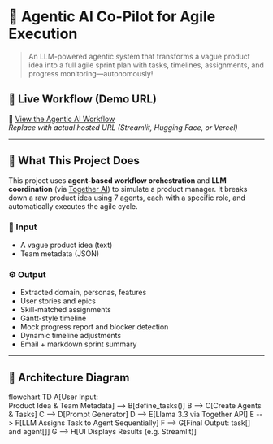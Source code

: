 # 🤖 Agentic AI Co-Pilot for Agile Execution

> An LLM-powered agentic system that transforms a vague product idea into a full agile sprint plan with tasks, timelines, assignments, and progress monitoring—autonomously!

## 🚀 Live Workflow (Demo URL)
🔗 [View the Agentic AI Workflow](https://your-deployment-url.com)  
*Replace with actual hosted URL (Streamlit, Hugging Face, or Vercel)*

---

## 🧩 What This Project Does

This project uses **agent-based workflow orchestration** and **LLM coordination** (via [Together AI](https://www.together.ai/)) to simulate a product manager. It breaks down a raw product idea using 7 agents, each with a specific role, and automatically executes the agile cycle.

### 🎯 Input
- A vague product idea (text)
- Team metadata (JSON)

### ⚙️ Output
- Extracted domain, personas, features
- User stories and epics
- Skill-matched assignments
- Gantt-style timeline
- Mock progress report and blocker detection
- Dynamic timeline adjustments
- Email + markdown sprint summary

---

## 🧠 Architecture Diagram

flowchart TD
    A[User Input:<br>Product Idea & Team Metadata] --> B[define_tasks()]
    B --> C[Create Agents & Tasks]
    C --> D[Prompt Generator]
    D --> E[Llama 3.3 via Together API]
    E --> F[LLM Assigns Task to Agent Sequentially]
    F --> G[Final Output: task[] and agent[]]
    G --> H[UI Displays Results (e.g. Streamlit)]
